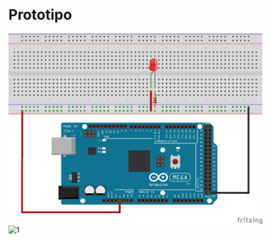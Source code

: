 # Prototipo
![1](https://github.com/juanmanuel2011/Proyecto-guiado/blob/master/Images/Untitled%20Sketch_bb.png)
![1](https://github.com/juanmanuel2011/Proyecto-guiado/blob/master/Images/Untitled%20Sketch_esquem%C3%A1tico.png)
